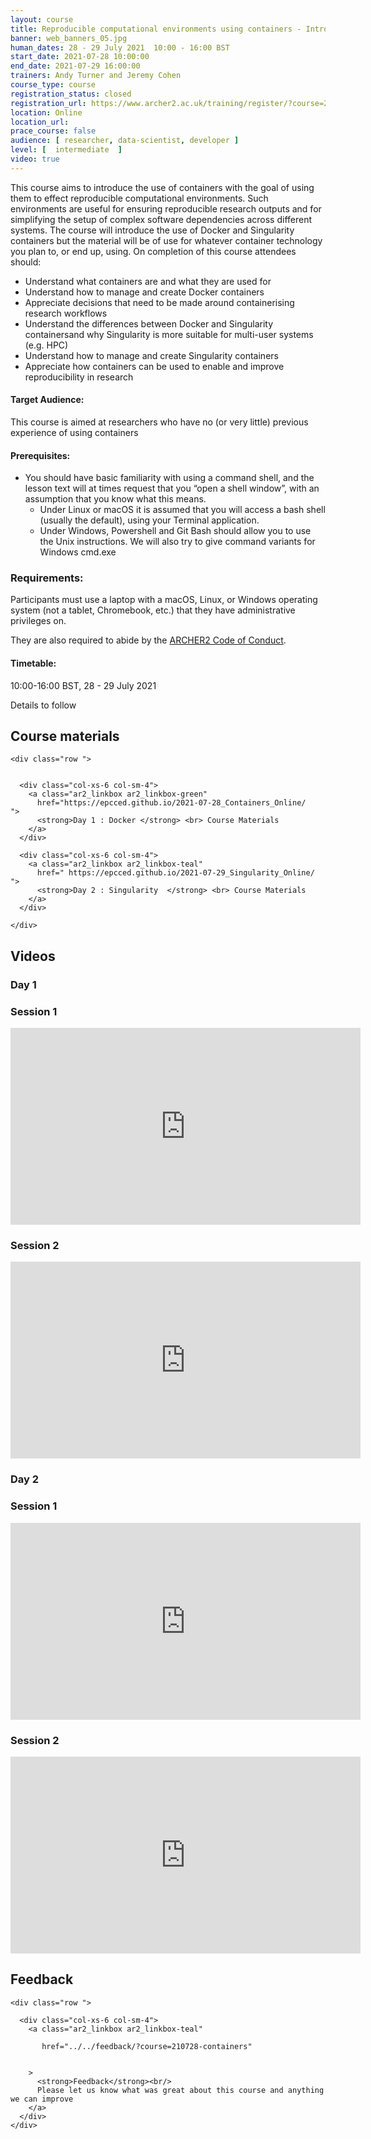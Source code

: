```yaml
---
layout: course
title: Reproducible computational environments using containers - Introduction to Docker and Singularity
banner: web_banners_05.jpg 
human_dates: 28 - 29 July 2021  10:00 - 16:00 BST
start_date: 2021-07-28 10:00:00
end_date: 2021-07-29 16:00:00
trainers: Andy Turner and Jeremy Cohen
course_type: course
registration_status: closed
registration_url: https://www.archer2.ac.uk/training/register/?course=210728-containers
location: Online
location_url:
prace_course: false
audience: [ researcher, data-scientist, developer ]
level: [  intermediate  ]
video: true
---
```


This course aims to introduce the use of containers with the goal of using them to effect reproducible computational environments. Such environments are useful for ensuring reproducible research outputs and for simplifying the setup of complex software dependencies across different systems. The course will introduce the use of Docker and Singularity containers but the material will be of use for whatever container technology you plan to, or end up, using. On completion of this course attendees should:


- Understand what containers are and what they are used for
- Understand how to manage and create Docker containers
- Appreciate decisions that need to be made around containerising research workflows
- Understand the differences between Docker and Singularity containersand why Singularity is more suitable for multi-user systems (e.g. HPC)
- Understand how to manage and create Singularity containers
- Appreciate how containers can be used to enable and improve reproducibility in research


#### Target Audience:

This course is aimed at researchers who have no (or very little) previous experience of using containers


#### Prerequisites:

- You should have basic familiarity with using a command shell, and the lesson text will at times request that you “open a shell window”, with an assumption that you know what this means.
    - Under Linux or macOS it is assumed that you will access a bash shell (usually the default), using your Terminal application.
    - Under Windows, Powershell and Git Bash should allow you to use the Unix instructions. We will also try to give command variants for Windows cmd.exe


### Requirements:

Participants must use a laptop with a macOS, Linux, or Windows operating system (not a tablet, Chromebook, etc.) that they have administrative privileges on.

They are also required to abide by the [ARCHER2  Code of Conduct](../../../about/policies/code-of-conduct.html). 


#### Timetable:

10:00-16:00 BST, 28 - 29 July 2021

Details to follow

<section id="service">



<h2><a name="materials">Course materials</a></h2>



    <div class="row ">	

 		
      <div class="col-xs-6 col-sm-4">
        <a class="ar2_linkbox ar2_linkbox-green" 
          href="https://epcced.github.io/2021-07-28_Containers_Online/   ">
          <strong>Day 1 : Docker </strong> <br> Course Materials        
        </a>
      </div>

      <div class="col-xs-6 col-sm-4">
        <a class="ar2_linkbox ar2_linkbox-teal" 
          href=" https://epcced.github.io/2021-07-29_Singularity_Online/   ">
          <strong>Day 2 : Singularity  </strong> <br> Course Materials          
        </a>
      </div>


<!--  
      <div class="col-xs-6 col-sm-4">
        <a class="ar2_linkbox ar2_linkbox-teal" 
          href="https://pad.archer2.ac.uk/p/210728-containers">
          <strong>Course Chat</strong>       
        </a>
      </div>
		
 -->
 	</div>
		
		
					

	
<h2><a name="videos">Videos</a></h2>

<h3>Day 1</h3>



<h3>Session 1</h3>

<div>
	<iframe title="Video" width="560" height="315" src="https://www.youtube.com/embed/OU1K-gkGHq0" frameborder="0" allow="accelerometer; autoplay; encrypted-media; gyroscope; picture-in-picture" allowfullscreen></iframe>
</div>

<h3>Session 2</h3>

<div>
	<iframe title="Video" width="560" height="315" src="https://www.youtube.com/embed/0MDqPvrCQMU" frameborder="0" allow="accelerometer; autoplay; encrypted-media; gyroscope; picture-in-picture" allowfullscreen></iframe>
</div>


<h3>Day 2</h3>

<h3>Session 1</h3>

<div>
	<iframe title="Video" width="560" height="315" src="https://www.youtube.com/embed/ShV2TR-xW7Y" frameborder="0" allow="accelerometer; autoplay; encrypted-media; gyroscope; picture-in-picture" allowfullscreen></iframe>
</div>

<h3>Session 2</h3>

<div>
	<iframe title="Video" width="560" height="315" src="https://www.youtube.com/embed/SZ7bRa_cRn4" frameborder="0" allow="accelerometer; autoplay; encrypted-media; gyroscope; picture-in-picture" allowfullscreen></iframe>
</div>







<h2><a name="feedback">Feedback</a></h2>


    <div class="row ">	

      <div class="col-xs-6 col-sm-4">
        <a class="ar2_linkbox ar2_linkbox-teal" 

           href="../../feedback/?course=210728-containers" 


		>
          <strong>Feedback</strong><br/>
          Please let us know what was great about this course and anything we can improve
        </a>
      </div>
    </div>
		
		

 
</section>


